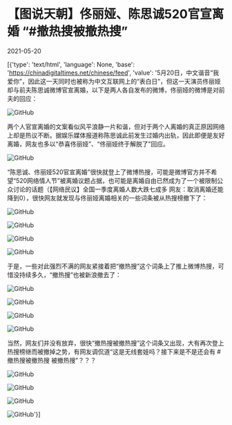 # 【图说天朝】佟丽娅、陈思诚520官宣离婚 “#撤热搜被撤热搜”

2021-05-20

[{'type': 'text/html', 'language': None, 'base': 'https://chinadigitaltimes.net/chinese/feed', 'value': '5月20日，中文谐音“我爱你”，因此这一天同时也被称为中文互联网上的“表白日”，但这一天演员佟丽娅却与前夫陈思诚微博官宣离婚，以下是两人各自发布的微博，佟丽娅的微博是对前夫的回应：

![GitHub](https://chinadigitaltimes.net/chinese/files/2021/05/image-1621497867373.png)

两个人官宣离婚的文案看似风平浪静一片和谐，但对于两个人离婚的真正原因网络上却是热议不断。据娱乐媒体报道称陈思诚此前发生过婚内出轨，因此即便是友好离婚，网友也多以“恭喜佟丽娅”、“佟丽娅终于解脱了”回应。

![GitHub](https://chinadigitaltimes.net/chinese/files/2021/05/image-1621500118220.png)

“陈思诚、佟丽娅520官宣离婚”很快就登上了微博热搜，可能是微博官方并不希望“520网络情人节”被离婚议题占据，也可能是离婚自由已然成为了一个被限制公众讨论的话题（【网络民议】全国一季度离婚人数大跌七成多 网友：取消离婚还能降到0），很快网友就发现与佟丽娅离婚相关的一些词条被从热搜榜撤下了：

![GitHub](https://chinadigitaltimes.net/chinese/files/2021/05/image-1621501793000.png)

![GitHub](https://chinadigitaltimes.net/chinese/files/2021/05/image-1621501231393.png)

![GitHub](https://chinadigitaltimes.net/chinese/files/2021/05/image-1621501251262.png)

![GitHub](https://chinadigitaltimes.net/chinese/files/2021/05/image-1621501264114.png)

于是，一些对此强烈不满的网友紧接着把“撤热搜”这个词条上了推上微博热搜，可惜没持续多久，“撤热搜”也被新浪撤去了：

![GitHub](https://chinadigitaltimes.net/chinese/files/2021/05/image-1621501395975.png)

![GitHub](https://chinadigitaltimes.net/chinese/files/2021/05/image-1621501406873.png)

![GitHub](https://chinadigitaltimes.net/chinese/files/2021/05/image-1621501735901.png)

![GitHub](https://chinadigitaltimes.net/chinese/files/2021/05/image-1621501362959.png)

当然，网友们并没有放弃，很快“撤热搜被撤热搜”这个词条又出现，大有再次登上热搜榜继而被撤掉之势，有网友调侃道“这是无线套娃吗？接下来是不是还会有 #撤热搜被撤热搜 被撤热搜”？？？

![GitHub](https://chinadigitaltimes.net/chinese/files/2021/05/image-1621501636209.png)

![GitHub](https://chinadigitaltimes.net/chinese/files/2021/05/image-1621501472424.png)

![GitHub](https://chinadigitaltimes.net/chinese/files/2021/05/image-1621501855889.png)

![GitHub](https://chinadigitaltimes.net/chinese/files/2021/05/image-1621501721451.png)'}]